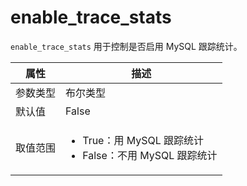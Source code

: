 # enable_trace_stats

`enable_trace_stats` 用于控制是否启用 MySQL 跟踪统计。

|  属性    | 描述     |
|----------|---------|
| 参数类型 |   布尔类型      |
| 默认值   | False     |
| 取值范围 | <ul><li>True：用 MySQL 跟踪统计</li><li>False：不用 MySQL 跟踪统计</li></ul>  |
